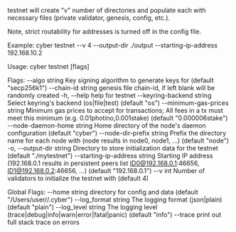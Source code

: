 testnet will create "v" number of directories and populate each with
necessary files (private validator, genesis, config, etc.).

Note, strict routability for addresses is turned off in the config file.

Example:
	cyber testnet --v 4 --output-dir ./output --starting-ip-address 192.168.10.2

Usage:
  cyber testnet [flags]

Flags:
      --algo string                  Key signing algorithm to generate keys for (default "secp256k1")
      --chain-id string              genesis file chain-id, if left blank will be randomly created
  -h, --help                         help for testnet
      --keyring-backend string       Select keyring's backend (os|file|test) (default "os")
      --minimum-gas-prices string    Minimum gas prices to accept for transactions; All fees in a tx must meet this minimum (e.g. 0.01photino,0.001stake) (default "0.000006stake")
      --node-daemon-home string      Home directory of the node's daemon configuration (default "cyber")
      --node-dir-prefix string       Prefix the directory name for each node with (node results in node0, node1, ...) (default "node")
  -o, --output-dir string            Directory to store initialization data for the testnet (default "./mytestnet")
      --starting-ip-address string   Starting IP address (192.168.0.1 results in persistent peers list ID0@192.168.0.1:46656, ID1@192.168.0.2:46656, ...) (default "192.168.0.1")
      --v int                        Number of validators to initialize the testnet with (default 4)

Global Flags:
      --home string         directory for config and data (default "/Users/user//.cyber")
      --log_format string   The logging format (json|plain) (default "plain")
      --log_level string    The logging level (trace|debug|info|warn|error|fatal|panic) (default "info")
      --trace               print out full stack trace on errors
